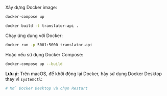 Xây dựng Docker image:

```bash
docker-compose up
```

```bash
docker build -t translator-api .
```

Chạy ứng dụng với Docker:

```bash
docker run -p 5001:5000 translator-api
```

Hoặc nếu sử dụng Docker Compose:

```bash
docker-compose up --build
```

**Lưu ý:** Trên macOS, để khởi động lại Docker, hãy sử dụng Docker Desktop thay vì `systemctl`:

```bash
# Mở Docker Desktop và chọn Restart
```
